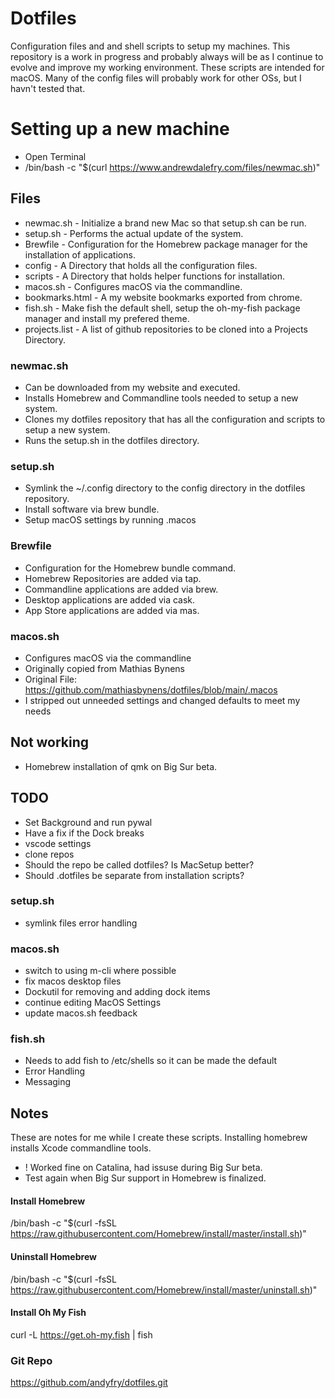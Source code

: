 # Dotfiles
Configuration files and and shell scripts to setup my machines.
This repository is a work in progress and probably always will be as I continue to evolve and improve my working environment.
These scripts are intended for macOS. Many of the config files will probably work for other OSs, but I havn't tested that. 

# Setting up a new machine
- Open Terminal
- /bin/bash -c "$(curl https://www.andrewdalefry.com/files/newmac.sh)"

## Files
- newmac.sh - Initialize a brand new Mac so that setup.sh can be run.
- setup.sh - Performs the actual update of the system.
- Brewfile - Configuration for the Homebrew package manager for the installation of applications.
- config - A Directory that holds all the configuration files.
- scripts - A Directory that holds helper functions for installation.
- macos.sh - Configures macOS via the commandline.
- bookmarks.html - A my website bookmarks exported from chrome.
- fish.sh - Make fish the default shell, setup the oh-my-fish package manager and install my prefered theme.
- projects.list - A list of github repositories to be cloned into a Projects Directory.

### newmac.sh
- Can be downloaded from my website and executed.
- Installs Homebrew and Commandline tools needed to setup a new system.
- Clones my dotfiles repository that has all the configuration and scripts to setup a new system.
- Runs the setup.sh in the dotfiles directory.

### setup.sh
- Symlink the ~/.config directory to the config directory in the dotfiles repository.
- Install software via brew bundle.
- Setup macOS settings by running .macos

### Brewfile
- Configuration for the Homebrew bundle command.
- Homebrew Repositories are added via tap.
- Commandline applications are added via brew.
- Desktop applications are added via cask.
- App Store applications are added via mas.

### macos.sh
- Configures macOS via the commandline
- Originally copied from Mathias Bynens
- Original File: https://github.com/mathiasbynens/dotfiles/blob/main/.macos
- I stripped out unneeded settings and changed defaults to meet my needs

## Not working
- Homebrew installation of qmk on Big Sur beta.

## TODO
- Set Background and run pywal
- Have a fix if the Dock breaks
- vscode settings
- clone repos
- Should the repo be called dotfiles? Is MacSetup better?
- Should .dotfiles be separate from installation scripts?

### setup.sh
- symlink files error handling

### macos.sh
- switch to using m-cli where possible
- fix macos desktop files
- Dockutil for removing and adding dock items
- continue editing MacOS Settings
- update macos.sh feedback

### fish.sh
- Needs to add fish to /etc/shells so it can be made the default
- Error Handling
- Messaging

## Notes
These are notes for me while I create these scripts.
Installing homebrew installs Xcode commandline tools.
- ! Worked fine on Catalina, had issuse during Big Sur beta.
- Test again when Big Sur support in Homebrew is finalized.

#### Install Homebrew
/bin/bash -c "$(curl -fsSL https://raw.githubusercontent.com/Homebrew/install/master/install.sh)"

#### Uninstall Homebrew
/bin/bash -c "$(curl -fsSL https://raw.githubusercontent.com/Homebrew/install/master/uninstall.sh)"

#### Install Oh My Fish
curl -L https://get.oh-my.fish | fish

### Git Repo
https://github.com/andyfry/dotfiles.git

